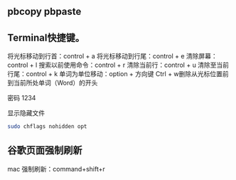 ## pbcopy pbpaste

## Terminal快捷键。
将光标移动到行首：control + a
将光标移动到行尾：control + e
清除屏幕：control + l
搜索以前使用命令：control + r
清除当前行：control + u
清除至当前行尾：control + k
单词为单位移动：option + 方向键
Ctrl + w删除从光标位置前到当前所处单词（Word）的开头

密码 1234



显示隐藏文件
```sh
sudo chflags nohidden opt
```

## 谷歌页面强制刷新
mac 强制刷新：command+shift+r
